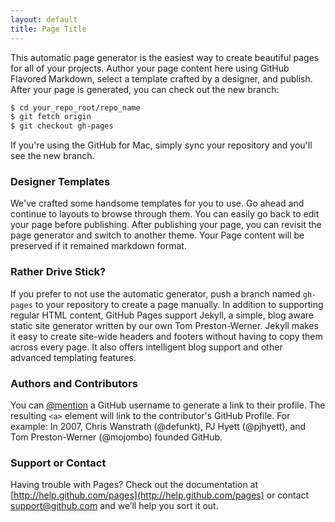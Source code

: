 ```yaml
---
layout: default
title: Page Title
---
```


This automatic page generator is the easiest way to create beautiful pages for all of your projects. Author your page content here using GitHub Flavored Markdown, select a template crafted by a designer, and publish. After your page is generated, you can check out the new branch:

```bash
$ cd your_repo_root/repo_name
$ git fetch origin
$ git checkout gh-pages
```

If you're using the GitHub for Mac, simply sync your repository and you'll see the new branch.


### <a name="designer-templates" class="anchor" href="#designer-templates"><span class="octicon octicon-link"></span></a>Designer Templates

We've crafted some handsome templates for you to use. Go ahead and continue to layouts to browse through them. You can easily go back to edit your page before publishing. After publishing your page, you can revisit the page generator and switch to another theme. Your Page content will be preserved if it remained markdown format.


### <a name="rather-drive-stick" class="anchor" href="#rather-drive-stick"><span class="octicon octicon-link"></span></a>Rather Drive Stick?

If you prefer to not use the automatic generator, push a branch named `gh-pages` to your repository to create a page manually. In addition to supporting regular HTML content, GitHub Pages support Jekyll, a simple, blog aware static site generator written by our own Tom Preston-Werner. Jekyll makes it easy to create site-wide headers and footers without having to copy them across every page. It also offers intelligent blog support and other advanced templating features.

### <a name="authors-and-contributors" class="anchor" href="#authors-and-contributors"><span class="octicon octicon-link"></span></a>Authors and Contributors

You can [@mention](https://github.com/blog/821) a GitHub username to generate a link to their profile. The resulting <code>&lt;a&gt;</code> element will link to the contributor's GitHub Profile. For example: In 2007, Chris Wanstrath (@defunkt), PJ Hyett (@pjhyett), and Tom Preston-Werner (@mojombo) founded GitHub.

### <a name="support-or-contact" class="anchor" href="#support-or-contact"><span class="octicon octicon-link"></span></a>Support or Contact

Having trouble with Pages? Check out the documentation at [http://help.github.com/pages](http://help.github.com/pages) or contact [support@github.com](mailto:support@github.com") and we’ll help you sort it out.
